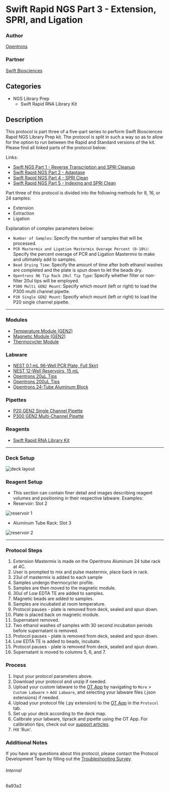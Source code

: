 # Swift Rapid NGS Part 3 - Extension, SPRI, and Ligation

### Author
[Opentrons](https://opentrons.com/)

### Partner
[Swift Biosciences](https://swiftbiosci.com/protocols/)



## Categories
* NGS Library Prep
	* Swift Rapid RNA Library Kit

## Description
This protocol is part three of a five-part series to perform Swift Biosciences Rapid NGS Library Prep kit. The protocol is split in such a way so as to allow for the option to run between the Rapid and Standard versions of the kit. Please find all linked parts of the protocol below:

Links:
* [Swift NGS Part 1 - Reverse Transcription and SPRI Cleanup](https://protocols.opentrons.com/protocol/6a93a2)
* [Swift Rapid NGS Part 2 - Adaptase](https://protocols.opentrons.com/protocol/6a93a2-part2)
* [Swift Rapid NGS Part 4 - SPRI Clean](https://protocols.opentrons.com/protocol/6a93a2-part4)
* [Swift Rapid NGS Part 5 - Indexing and SPRI Clean](https://protocols.opentrons.com/protocol/6a93a2-part5)

Part three of this protocol is divided into the following methods for 8, 16, or 24 samples:

* Extension
* Extraction
* Ligation

Explanation of complex parameters below:
* `Number of Samples`: Specify the number of samples that will be processed.
* `PCR Mastermix and Ligation Mastermix Overage Percent (0-10%)`: Specify the percent overage of PCR and Ligation Mastermix to make and ultimately add to samples.
* `Bead Drying Time`: Specify the amount of time after both ethanol washes are completed and the plate is spun down to let the beads dry.
* `Opentrons 96 Tip Rack 20ul Tip Type`: Specify whether filter or non-filter 20ul tips will be employed.
* `P300 Multi GEN2 Mount`: Specify which mount (left or right) to load the P300 multi channel pipette.
* `P20 Single GEN2 Mount`: Specify which mount (left or right) to load the P20 single channel pipette.

---

### Modules
* [Temperature Module (GEN2)](https://shop.opentrons.com/collections/hardware-modules/products/tempdeck)
* [Magnetic Module (GEN2)](https://shop.opentrons.com/collections/hardware-modules/products/magdeck)
* [Thermocycler Module](https://shop.opentrons.com/collections/hardware-modules/products/thermocycler-module)

### Labware
* [NEST 0.1 mL 96-Well PCR Plate, Full Skirt](https://shop.opentrons.com/collections/lab-plates/products/nest-0-1-ml-96-well-pcr-plate-full-skirt)
* [NEST 12-Well Reservoirs, 15 mL](https://shop.opentrons.com/collections/reservoirs/products/nest-12-well-reservoir-15-ml)
* [Opentrons 20µL Tips](https://shop.opentrons.com/collections/opentrons-tips/products/opentrons-10ul-tips)
* [Opentrons 200uL Tips](https://shop.opentrons.com/collections/opentrons-tips/products/opentrons-200ul-filter-tips)
* [Opentrons 24-Tube Aluminum Block](https://shop.opentrons.com/collections/racks-and-adapters/products/aluminum-block-set)

### Pipettes
* [P20 GEN2 Single Channel Pipette](https://shop.opentrons.com/collections/ot-2-robot/products/single-channel-electronic-pipette)
* [P300 GEN2 Multi-Channel Pipette](https://shop.opentrons.com/collections/ot-2-robot/products/8-channel-electronic-pipette)

### Reagents
* [Swift Rapid RNA Library Kit](https://swiftbiosci.com/wp-content/uploads/2020/04/PRT-024-Swift-Rapid-RNA-Library-Kit-Protocol-v3.0.pdf)

---

### Deck Setup
![deck layout](https://opentrons-protocol-library-website.s3.amazonaws.com/custom-README-images/6a93a2/pt3/Screen+Shot+2021-05-05+at+3.54.28+PM.png)

### Reagent Setup
* This section can contain finer detail and images describing reagent volumes and positioning in their respective labware. Examples:
* Reservoir: Slot 2

![reservoir 1](https://opentrons-protocol-library-website.s3.amazonaws.com/custom-README-images/6a93a2/pt3/Screen+Shot+2021-05-05+at+3.54.56+PM.png)
* Aluminum Tube Rack: Slot 3

![reservoir 2](https://opentrons-protocol-library-website.s3.amazonaws.com/custom-README-images/6a93a2/pt3/Screen+Shot+2021-05-05+at+3.55.04+PM.png)

---

### Protocol Steps
1. Extension Mastermix is made on the Opentrons Aluminum 24 tube rack at 4C.
2. User is prompted to mix and pulse mastermix, place back in rack.
3. 23ul of mastermix is added to each sample
3. Samples undergo thermocycler profile.
4. Samples are then moved to the magnetic module.
5. 30ul of Low EDTA TE are added to samples.
6. Magnetic beads are added to samples.
7. Samples are incubated at room temperature.
8. Protocol pauses - plate is removed from deck, sealed and spun down.
9. Plate is placed back on magnetic module.
10. Supernatant removed.
11. Two ethanol washes of samples with 30 second incubation periods before supernatant is removed.
12. Protocol pauses - plate is removed from deck, sealed and spun down.
13. Low EDTA TE is added to beads, incubate.  
14. Protocol pauses - plate is removed from deck, sealed and spun down.
15. Supernatant is moved to columns 5, 6, and 7.


### Process
1. Input your protocol parameters above.
2. Download your protocol and unzip if needed.
3. Upload your custom labware to the [OT App](https://opentrons.com/ot-app) by navigating to `More` > `Custom Labware` > `Add Labware`, and selecting your labware files (.json extensions) if needed.
4. Upload your protocol file (.py extension) to the [OT App](https://opentrons.com/ot-app) in the `Protocol` tab.
5. Set up your deck according to the deck map.
6. Calibrate your labware, tiprack and pipette using the OT App. For calibration tips, check out our [support articles](https://support.opentrons.com/en/collections/1559720-guide-for-getting-started-with-the-ot-2).
7. Hit 'Run'.

### Additional Notes
If you have any questions about this protocol, please contact the Protocol Development Team by filling out the [Troubleshooting Survey](https://protocol-troubleshooting.paperform.co/).

###### Internal
6a93a2
